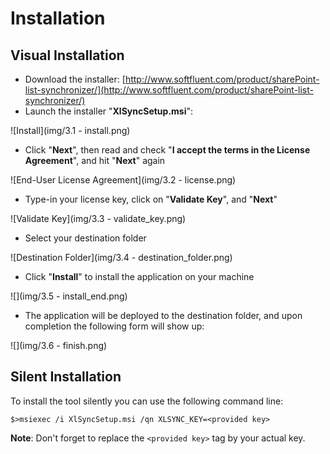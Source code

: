 # Installation


## Visual Installation

* Download the installer: [http://www.softfluent.com/product/sharePoint-list-synchronizer/](http://www.softfluent.com/product/sharePoint-list-synchronizer/)
* Launch the installer "**XlSyncSetup.msi**":

![Install](img/3.1 - install.png)

* Click "**Next**", then read and check "**I accept the terms in the License Agreement**", and hit "**Next**" again

![End-User License Agreement](img/3.2 - license.png)

* Type-in your license key, click on "**Validate Key**", and "**Next**"

![Validate Key](img/3.3 - validate_key.png)

* Select your destination folder

![Destination Folder](img/3.4 - destination_folder.png)

* Click "**Install**" to install the application on your machine

![](img/3.5 - install_end.png)

* The application will be deployed to the destination folder, and upon completion the following form will show up:

![](img/3.6 - finish.png)

## Silent Installation

To install the tool silently you can use the following command line:

`$>msiexec /i XlSyncSetup.msi /qn XLSYNC_KEY=<provided key>`

**Note**: Don't forget to replace the `<provided key>` tag by your actual key.